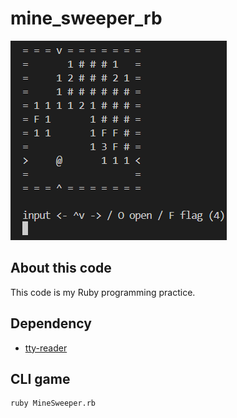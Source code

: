 # mine_sweeper_rb

![CUI image](cui_image.png)

## About this code

This code is my Ruby programming practice.

## Dependency

- [tty-reader](https://github.com/piotrmurach/tty-reader)

## CLI game

```bash
ruby MineSweeper.rb
```
